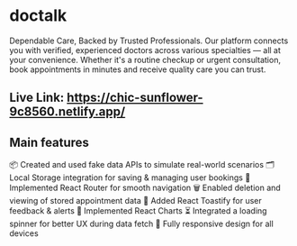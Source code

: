 # doctalk
Dependable Care, Backed by Trusted Professionals.
Our platform connects you with verified, experienced doctors across various specialties — all at your convenience. Whether it's a routine checkup or urgent consultation, book appointments in minutes and receive quality care you can trust.

## Live Link: https://chic-sunflower-9c8560.netlify.app/

## Main features
📦 Created and used fake data APIs to simulate real-world scenarios
🗂 Local Storage integration for saving & managing user bookings
🔁 Implemented React Router for smooth navigation
🗑️ Enabled deletion and viewing of stored appointment data
🔔 Added React Toastify for user feedback & alerts
🔁 Implemented React Charts
⏳ Integrated a loading spinner for better UX during data fetch
📱 Fully responsive design for all devices


